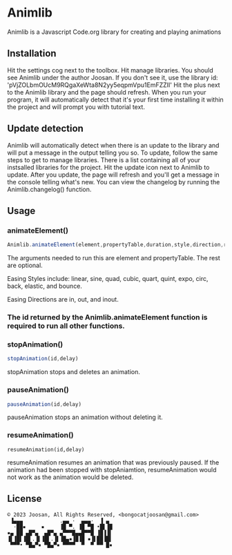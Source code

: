 # Animlib

Animlib is a Javascript Code.org library for creating and playing animations

## Installation




Hit the settings cog next to the toolbox. Hit manage libraries. You should see Animlib under the author Joosan. If you don't see it, use the library id: 'pVjZOLbmOUcM9RQgaXeWta8N2yy5eqpmVpu1EmFZZII' Hit the plus next to the Animlib library and the page should refresh. When you run your program, it will automatically detect that it's your first time installing it within the project and will prompt you with tutorial text. 

## Update detection
Animlib will automatically detect when there is an update to the library and will put a message in the output telling you so. To update, follow the same steps to get to manage libraries. There is a list containing all of your instsalled libraries for the project. Hit the update icon next to Animlib to update. After you update, the page will refresh and you'll get a message in the console telling what's new. You can view the changelog by running the Animlib.changelog() function.
## Usage
### animateElement()



```javascript
Animlib.animateElement(element,propertyTable,duration,style,direction,repeatCount,reverses,delay,callback)
```
The arguments needed to run this are element and propertyTable. The rest are optional.

Easing Styles include: linear, sine, quad, cubic, quart, quint, expo, circ, back, elastic, and bounce.

Easing Directions are in, out, and inout.

### The id returned by the Animlib.animateElement function is required to run all other functions.

### stopAnimation()

```javascript
stopAnimation(id,delay)
```
stopAnimation stops and deletes an animation.
### pauseAnimation()
```javascript
pauseAnimation(id,delay)
```
pauseAnimation stops an animation without deleting it. 

### resumeAnimation()
```
resumeAnimation(id,delay)
```
resumeAnimation resumes an animation that was previously paused. If the animation had been stopped with stopAniamtion, resumeAnimation would not work as the animation would be deleted.

## License
```
© 2023 Joosan, All Rights Reserved, <bongocatjoosan@gmail.com>
 ▐▄▄▄            .▄▄ ·  ▄▄▄·  ▐ ▄ 
  ·██▪     ▪     ▐█ ▀. ▐█ ▀█ •█▌▐█
▪▄ ██ ▄█▀▄  ▄█▀▄ ▄▀▀▀█▄▄█▀▀█ ▐█▐▐▌
▐▌▐█▌▐█▌.▐▌▐█▌.▐▌▐█▄▪▐█▐█ ▪▐▌██▐█▌
 ▀▀▀• ▀█▄▀▪ ▀█▄▀▪ ▀▀▀▀  ▀  ▀ ▀▀ █▪
```

